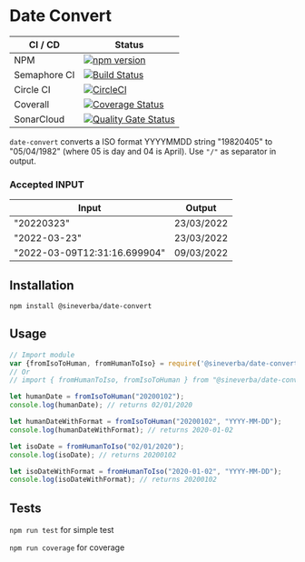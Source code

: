 Date Convert
============

| CI / CD | Status |
| ------- | ------ |
| NPM | [![npm version](https://badge.fury.io/js/%40sineverba%2Fdate-convert.svg)](https://badge.fury.io/js/%40sineverba%2Fdate-convert) |
| Semaphore CI | [![Build Status](https://sineverba.semaphoreci.com/badges/npm-pkg-date-convert/branches/master.svg)](https://sineverba.semaphoreci.com/projects/npm-pkg-date-convert) |
| Circle CI | [![CircleCI](https://circleci.com/gh/sineverba/npm-pkg-date-convert.svg?style=svg)](https://circleci.com/gh/sineverba/npm-pkg-date-convert) |
| Coverall | [![Coverage Status](https://coveralls.io/repos/github/sineverba/npm-pkg-date-convert/badge.svg?branch=master)](https://coveralls.io/github/sineverba/npm-pkg-date-convert?branch=master) |
| SonarCloud | [![Quality Gate Status](https://sonarcloud.io/api/project_badges/measure?project=npm-pkg-date-convert&metric=alert_status)](https://sonarcloud.io/dashboard?id=npm-pkg-date-convert) |


`date-convert` converts a ISO format YYYYMMDD string "19820405" to "05/04/1982" (where 05 is day and 04 is April). Use `"/"` as separator in output.

### Accepted INPUT

| Input | Output |
| ----- | -------|
| "20220323" | 23/03/2022 |
| "2022-03-23" | 23/03/2022 |
| "2022-03-09T12:31:16.699904" | 09/03/2022 |


## Installation
`npm install @sineverba/date-convert`

## Usage

```js
// Import module
var {fromIsoToHuman, fromHumanToIso} = require('@sineverba/date-convert');
// Or
// import { fromHumanToIso, fromIsoToHuman } from "@sineverba/date-convert";

let humanDate = fromIsoToHuman("20200102");
console.log(humanDate); // returns 02/01/2020

let humanDateWithFormat = fromIsoToHuman("20200102", "YYYY-MM-DD");
console.log(humanDateWithFormat); // returns 2020-01-02

let isoDate = fromHumanToIso("02/01/2020");
console.log(isoDate); // returns 20200102

let isoDateWithFormat = fromHumanToIso("2020-01-02", "YYYY-MM-DD");
console.log(isoDateWithFormat); // returns 20200102
```

## Tests

`npm run test` for simple test

`npm run coverage` for coverage
